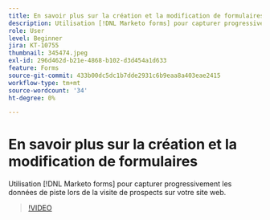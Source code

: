 ```yaml
---
title: En savoir plus sur la création et la modification de formulaires
description: Utilisation [!DNL Marketo forms] pour capturer progressivement les données de piste lors de la visite de prospects sur votre site web.
role: User
level: Beginner
jira: KT-10755
thumbnail: 345474.jpeg
exl-id: 296d462d-b21e-4868-b102-d3d454a1d633
feature: Forms
source-git-commit: 433b00dc5dc1b7dde2931c6b9eaa8a403eae2415
workflow-type: tm+mt
source-wordcount: '34'
ht-degree: 0%

---
```


# En savoir plus sur la création et la modification de formulaires

Utilisation [!DNL Marketo forms] pour capturer progressivement les données de piste lors de la visite de prospects sur votre site web.

>[!VIDEO](https://video.tv.adobe.com/v/345474/?quality=12&learn=on)
